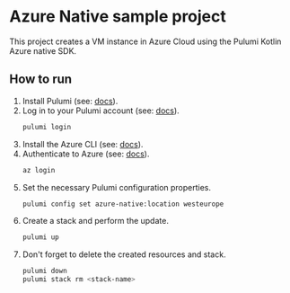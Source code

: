 # Azure Native sample project

This project creates a VM instance in Azure Cloud using the Pulumi Kotlin Azure native SDK.

## How to run

1. Install Pulumi (see: [docs](https://www.pulumi.com/docs/install/)).
2. Log in to your Pulumi account (see: [docs](https://www.pulumi.com/docs/cli/commands/pulumi_login/)).
   ```bash
   pulumi login
   ```
3. Install the Azure CLI (see: [docs](https://learn.microsoft.com/en-us/cli/azure/install-azure-cli)).
4. Authenticate to Azure (see:
   [docs](https://www.pulumi.com/registry/packages/azure-native/installation-configuration/#authentication-methods)).
   ```bash
   az login
   ```
5. Set the necessary Pulumi configuration properties.
   ```bash
   pulumi config set azure-native:location westeurope 
   ```
6. Create a stack and perform the update.
   ```bash
   pulumi up
   ```
7. Don't forget to delete the created resources and stack.
   ```bash
   pulumi down
   pulumi stack rm <stack-name>
   ```
